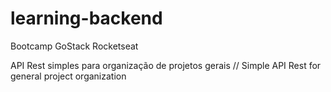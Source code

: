 # learning-backend
Bootcamp GoStack Rocketseat

API Rest simples para organização de projetos gerais // Simple API Rest for general project organization
